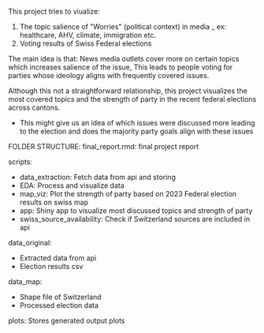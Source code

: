 This project tries to viualize: 
1) The topic salience of "Worries" (political context) in media _ ex: healthcare, AHV, climate, immigration etc.
2) Voting results of Swiss Federal elections  

The main idea is that:
News media outlets cover more on certain topics which increases salience of the issue,
This leads to people voting for parties whose ideology aligns with frequently covered issues.

Although this not a straightforward relationship, this project visualizes the
most covered topics and the strength of party in the recent federal elections 
across cantons.
- This might give us an idea of which issues were discussed more leading to the 
  election and does the majority party goals align with these issues 

FOLDER STRUCTURE:
final_report.rmd: final project report

scripts:
- data_extraction: Fetch data from api and storing
- EDA: Process and visualize data
- map_viz: Plot the strength of party based on 2023 Federal election results
           on swiss map
- app: Shiny app to visualize most discussed topics and strength of party 
- swiss_source_availability: Check if Switzerland sources are included in api

data_original:
- Extracted data from api
- Election results csv

data_map:
- Shape file of Switzerland
- Processed election data

plots:
Stores generated output plots

